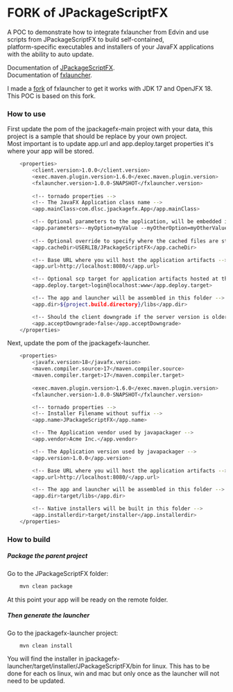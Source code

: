 # FORK of JPackageScriptFX #
A POC to demonstrate how to integrate fxlauncher from Edvin and use scripts from JPackageScriptFX to build self-contained,  
platform-specific executables and installers of your JavaFX applications with the ability to auto update.  

Documentation of [JPackageScriptFX](https://github.com/dlemmermann/JPackageScriptFX).  
Documentation of [fxlauncher](https://github.com/edvin/fxlauncher).  

I made a [fork](https://github.com/chrisolivier/fxlauncher) of fxlauncher to get it works with JDK 17 and OpenJFX 18.  
This POC is based on this fork. 

### How to use

First update the pom of the jpackagefx-main project with your data, this project is a sample that should be replace by your own project.  
Most important is to update app.url and app.deploy.target properties it's where your app will be stored.  

```bash
    <properties>
        <client.version>1.0.0</client.version>
        <exec.maven.plugin.version>1.6.0</exec.maven.plugin.version>
        <fxlauncher.version>1.0.0-SNAPSHOT</fxlauncher.version>
        
        <!-- tornado properties -->
        <!-- The JavaFX Application class name -->
        <app.mainClass>com.dlsc.jpackagefx.App</app.mainClass>

        <!-- Optional parameters to the application, will be embedded in the launcher and can be overriden on the command line -->
        <app.parameters>--myOption=myValue --myOtherOption=myOtherValue</app.parameters>
        
        <!-- Optional override to specify where the cached files are stored. Default is current working directory -->
		<app.cacheDir>USERLIB/JPackageScriptFX</app.cacheDir>

        <!-- Base URL where you will host the application artifacts -->
        <app.url>http://localhost:8080/</app.url>

        <!-- Optional scp target for application artifacts hosted at the above url -->
        <app.deploy.target>login@localhost:www</app.deploy.target>

        <!-- The app and launcher will be assembled in this folder -->
        <app.dir>${project.build.directory}/libs</app.dir>

        <!-- Should the client downgrade if the server version is older than the local version? -->
        <app.acceptDowngrade>false</app.acceptDowngrade>
    </properties>
```

Next, update the pom  of the jpackagefx-launcher.

```bash
	<properties>
		<javafx.version>18</javafx.version>
		<maven.compiler.source>17</maven.compiler.source>
		<maven.compiler.target>17</maven.compiler.target>
		
		<exec.maven.plugin.version>1.6.0</exec.maven.plugin.version>
		<fxlauncher.version>1.0.0-SNAPSHOT</fxlauncher.version>

		<!-- tornado properties -->
		<!-- Installer Filename without suffix -->
		<app.name>JPackageScriptFX</app.name>

		<!-- The Application vendor used by javapackager -->
		<app.vendor>Acme Inc.</app.vendor>

		<!-- The Application version used by javapackager -->
		<app.version>1.0.0</app.version>

		<!-- Base URL where you will host the application artifacts -->
		<app.url>http://localhost:8080/</app.url>

		<!-- The app and launcher will be assembled in this folder -->
		<app.dir>target/libs</app.dir>

		<!-- Native installers will be built in this folder -->
		<app.installerdir>target/installer</app.installerdir>
	</properties>
```

### How to build

##### Package the parent project  

Go to the JPackageScriptFX folder:  

```bash
	mvn clean package
```
At this point your app will be ready on the remote folder.


##### Then generate the launcher  

Go to the jpackagefx-launcher project:    

```bash
	mvn clean install
```
You will find the installer in jpackagefx-launcher/target/installer/JPackageScriptFX/bin for linux.
This has to be done for each os linux, win and mac but only once as the launcher will not need to be updated.
